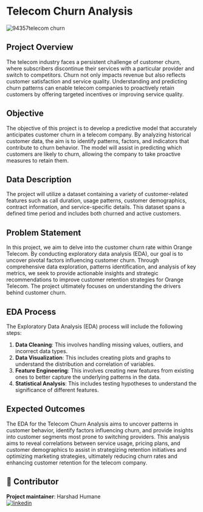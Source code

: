 # Telecom Churn Analysis

![94357telecom churn](https://github.com/harshadhumane18/Telecom-churn-analysis/assets/150341445/243b73cb-d3ba-42c7-b55b-caafc1b730e0)


## Project Overview
The telecom industry faces a persistent challenge of customer churn, where subscribers discontinue their services with a particular provider and switch to competitors. Churn not only impacts revenue but also reflects customer satisfaction and service quality. Understanding and predicting churn patterns can enable telecom companies to proactively retain customers by offering targeted incentives or improving service quality.

## Objective
The objective of this project is to develop a predictive model that accurately anticipates customer churn in a telecom company. By analyzing historical customer data, the aim is to identify patterns, factors, and indicators that contribute to churn behavior. The model will assist in predicting which customers are likely to churn, allowing the company to take proactive measures to retain them.

## Data Description
The project will utilize a dataset containing a variety of customer-related features such as call duration, usage patterns, customer demographics, contract information, and service-specific details. This dataset spans a defined time period and includes both churned and active customers.

## Problem Statement
In this project, we aim to delve into the customer churn rate within Orange Telecom. By conducting exploratory data analysis (EDA), our goal is to uncover pivotal factors influencing customer churn. Through comprehensive data exploration, patterns identification, and analysis of key metrics, we seek to provide actionable insights and strategic recommendations to improve customer retention strategies for Orange Telecom. The project ultimately focuses on understanding the drivers behind customer churn.

## EDA Process
The Exploratory Data Analysis (EDA) process will include the following steps:
1. **Data Cleaning**: This involves handling missing values, outliers, and incorrect data types.
2. **Data Visualization**: This includes creating plots and graphs to understand the distribution and correlation of variables.
3. **Feature Engineering**: This involves creating new features from existing ones to better capture the underlying patterns in the data.
4. **Statistical Analysis**: This includes testing hypotheses to understand the significance of different features.

## Expected Outcomes
The EDA for the Telecom Churn Analysis aims to uncover patterns in customer behavior, identify factors influencing churn, and provide insights into customer segments most prone to switching providers. This analysis aims to reveal correlations between service usage, pricing plans, and customer demographics to assist in strategizing retention initiatives and optimizing marketing strategies, ultimately reducing churn rates and enhancing customer retention for the telecom company.

## 🚀 Contributor
**Project maintainer**: Harshad Humane   
[![linkedin](https://img.shields.io/badge/linkedin-0A66C2?style=for-the-badge&logo=linkedin&logoColor=white)](https://www.linkedin.com/in/harshad-humane-742729238/)

